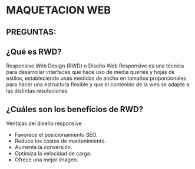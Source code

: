 # MAQUETACION WEB #

## PREGUNTAS:
## ¿Qué es RWD? 

Responsive Web Design (RWD) o Diseño Web Responsive es una técnica para desarrollar interfaces que hace uso de media queries y hojas de estilos, estableciendo unas medidas de ancho en tamaños proporcionales para hacer una estructura flexible y que el contenido de la web se adapte a las distintas resoluciones 

## ¿Cuáles son los beneficios de RWD?
Ventajas del diseño responsive
- Favorece el posicionamiento SEO.
- Reduce los costos de mantenimiento.
- Aumenta la conversión.
- Optimiza la velocidad de carga.
- Ofrece una mejor imagen.
